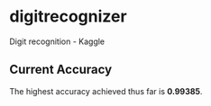 # digitrecognizer
Digit recognition - Kaggle

## Current Accuracy

The highest accuracy achieved thus far is **0.99385**.
